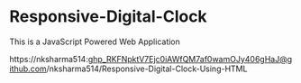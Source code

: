 # Responsive-Digital-Clock
This is a JavaScript Powered Web Application

https://nksharma514: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@github.com/nksharma514/Responsive-Digital-Clock-Using-HTML
